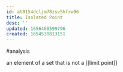 ```yaml
---
id: at8154dcljm78zsv5hfrw96
title: Isolated Point
desc: ''
updated: 1656468599796
created: 1654530813151
---
```

#analysis 

an element of a set that is not a [[limit point]]
